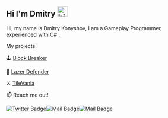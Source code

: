 ## Hi I'm Dmitry <img src="https://user-images.githubusercontent.com/1303154/88677602-1635ba80-d120-11ea-84d8-d263ba5fc3c0.gif" width="28px" alt="hi">

Hi, my name is Dmitry Konyshov, I am a Gameplay Programmer, experienced with C# . 

My projects:
 
  🕹 [Block Breaker](https://dmitrykonyshov.github.io/Block-Breaker/index.html)
  
  🚀 [Lazer Defender](https://dmitrykonyshov.github.io/Laser-Defender/index.html)
  
  ⚔️ [TileVania](https://dmitrykonyshov.github.io/TileVania/index.html)

:mailbox: Reach me out!

[![Twitter Badge](https://img.shields.io/badge/-@DmitryKonyshov-1ca0f1?style=flat&labelColor=1ca0f1&logo=twitter&logoColor=white&link=https://twitter.com/DmitryKonyshov)](https://twitter.com/DmitryKonyshov)[![Mail Badge](https://img.shields.io/badge/-@dmitrykonyshov-e84393?style=flat&labelColor=e84393&logo=instagram&logoColor=white)](https://www.instagram.com/dmitrykonyshov/)[![Mail Badge](https://img.shields.io/badge/-dmitrykonyshov-c0392b?style=flat&labelColor=c0392b&logo=gmail&logoColor=white)](mailto:dmitrykonyshov@gmail.com)

